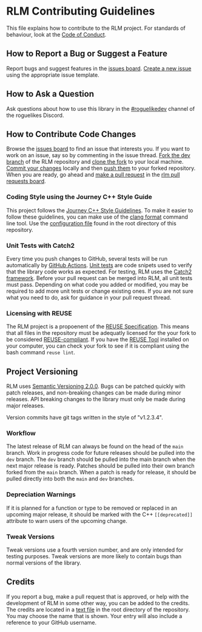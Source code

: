<!--
SPDX-FileCopyrightText: 2023 Daniel Aimé Valcour <fosssweeper@gmail.com>

SPDX-License-Identifier: MIT
-->

<!--
    Copyright (c) 2023 Daniel Aimé Valcour

    Permission is hereby granted, free of charge, to any person obtaining a copy of
    this software and associated documentation files (the "Software"), to deal in
    the Software without restriction, including without limitation the rights to
    use, copy, modify, merge, publish, distribute, sublicense, and/or sell copies of
    the Software, and to permit persons to whom the Software is furnished to do so,
    subject to the following conditions:
    The above copyright notice and this permission notice shall be included in all
    copies or substantial portions of the Software.
    THE SOFTWARE IS PROVIDED "AS IS", WITHOUT WARRANTY OF ANY KIND, EXPRESS OR
    IMPLIED, INCLUDING BUT NOT LIMITED TO THE WARRANTIES OF MERCHANTABILITY, FITNESS
    FOR A PARTICULAR PURPOSE AND NONINFRINGEMENT. IN NO EVENT SHALL THE AUTHORS OR
    COPYRIGHT HOLDERS BE LIABLE FOR ANY CLAIM, DAMAGES OR OTHER LIABILITY, WHETHER
    IN AN ACTION OF CONTRACT, TORT OR OTHERWISE, ARISING FROM, OUT OF OR IN
    CONNECTION WITH THE SOFTWARE OR THE USE OR OTHER DEALINGS IN THE SOFTWARE.
-->

# RLM Contributing Guidelines

This file explains how to contribute to the RLM project. For standards of behaviour, look at the [Code of Conduct](CODE_OF_CONDUCT.md).

## How to Report a Bug or Suggest a Feature

Report bugs and suggest features in the [issues board](https://www.github.com/Journeyman-dev/rlm/issues). [Create a new issue](https://docs.github.com/en/issues/tracking-your-work-with-issues/creating-an-issue) using the appropriate issue template.
## How to Ask a Question

Ask questions about how to use this library in the [#roguelikedev](https://discord.gg/Y5AVXeWNkf) channel of the roguelikes Discord.

## How to Contribute Code Changes

Browse the [issues board](https://www.github.com/Journeyman-dev/rlm/issues) to find an issue that interests you. If you want to work on an issue, say so by commenting in the issue thread. [Fork the dev branch](https://docs.github.com/en/get-started/quickstart/fork-a-repo#fork-an-example-repository) of the RLM repository and [clone the fork](https://docs.github.com/en/repositories/creating-and-managing-repositories/cloning-a-repository) to your local machine. [Commit your changes](https://docs.github.com/en/desktop/contributing-and-collaborating-using-github-desktop/making-changes-in-a-branch/committing-and-reviewing-changes-to-your-project) locally and then [push them](https://docs.github.com/en/desktop/contributing-and-collaborating-using-github-desktop/making-changes-in-a-branch/pushing-changes-to-github) to your forked repository. When you are ready, go ahead and [make a pull request](https://docs.github.com/en/pull-requests/collaborating-with-pull-requests/proposing-changes-to-your-work-with-pull-requests/about-pull-requests) in the [rlm pull requests board](https://github.com/Journeyman-dev/rlm/pulls).

### Coding Style using the Journey C++ Style Guide

This project follows the [Journey C++ Style Guidelines](https://github.com/Journeyman-dev/Journey-Cpp-Style-Guide). To make it easier to follow these guidelines, you can make use of the [clang format](https://www.kernel.org/doc/html/latest/process/clang-format.html) command line tool. Use the [configuration file](.clang-format) found in the root directory of this repository.

### Unit Tests with Catch2

Every time you push changes to GitHub, several tests will be run automatically by [GitHub Actions](https://github.com/Journeyman-dev/rlm/actions). [Unit tests](https://en.wikipedia.org/wiki/Unit_testing) are code snipets used to verify that the library code works as expected. For testing, RLM uses the [Catch2 framework](https://github.com/catchorg/Catch2). Before your pull request can be merged into RLM, all unit tests must pass. Depending on what code you added or modified, you may be required to add more unit tests or change existing ones. If you are not sure what you need to do, ask for guidance in your pull request thread.

### Licensing with REUSE

The RLM project is a propoenent of the [REUSE Specification](https://reuse.software/spec/). This means that all files in the repository must be adequatly licensed for the your fork to be considered [REUSE-compliant](https://reuse.software/tutorial/). If you have the [REUSE Tool](https://github.com/fsfe/reuse-tool) installed on your computer, you can check your fork to see if it is compliant using the bash command `reuse lint`.

## Project Versioning

RLM uses [Semantic Versioning 2.0.0](https://semver.org/). Bugs can be patched quickly with patch releases, and non-breaking changes can be made during minor releases. API breaking changes to the library must only be made during major releases.

Version commits have git tags written in the style of "v1.2.3.4".

### Workflow

The latest release of RLM can always be found on the head of the `main` branch. Work in progress code for future releases should be pulled into the `dev` branch. The `dev` branch should be pulled into the main branch when the next major release is ready. Patches should be pulled into their own branch forked from the `main` branch. When a patch is ready for release, it should be pulled directly into both the `main` and `dev` branches.

### Depreciation Warnings

If it is planned for a function or type to be removed or replaced in an upcoming major release, it should be marked with the C++ `[[deprecated]]` attribute to warn users of the upcoming change.

### Tweak Versions

Tweak versions use a fourth version number, and are only intended for testing purposes. Tweak versions are more likely to contain bugs than normal versions of the library.

## Credits

If you report a bug, make a pull request that is approved, or help with the development of RLM in some other way, you can be added to the credits. The credits are located in a [text file](CREDITS) in the root directory of the repository. You may choose the name that is shown. Your entry will also include a reference to your GitHub username.
